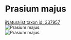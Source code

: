 
Prasium majus
=============
  
[iNaturalist taxon id: 337957](https://www.inaturalist.org/taxa/337957)  
![Prasium majus](https://inaturalist-open-data.s3.amazonaws.com/photos/21254326/medium.jpg)  
![Prasium majus](https://inaturalist-open-data.s3.amazonaws.com/photos/21254325/medium.jpg)